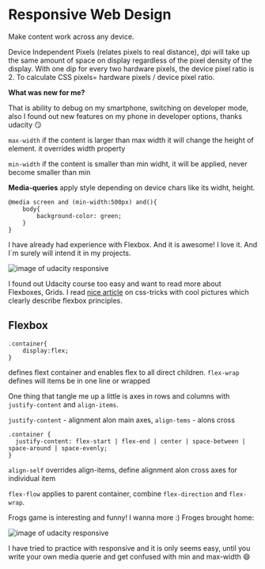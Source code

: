 # Responsive Web Design
Make content work across any device.

 Device Independent Pixels (relates pixels to real distance), dpi will take up the same amount of space on display regardless of the pixel density of the display. With one dip for every two hardware pixels, the device pixel ratio is 2.
To calculate CSS pixels= hardware pixels / device pixel ratio. 

**What was new for me?**

That is ability to debug on my smartphone, switching on developer mode, also I found out new features on my phone in developer options, thanks udacity :smirk:

`max-width` if the content is larger than max width it will change the height of element. it overrides width property

`min-width` if the content is smaller than min widht, it will be applied, never become smaller than min
 
 **Media-queries** apply style depending on device chars like its widht, height.

 ```
 @media screen and (min-width:500px) and(){
     body{
         background-color: green;
     }
 }
 ```
 I have already had experience with Flexbox. And it is awesome! I love it. And I`m surely will intend it in my projects.

![image of udacity responsive](https://github.com/yulyasystem/kottans-frontend/blob/master/4%20task_responsive_web_design\web-responsive-udacity.png)

 I found out Udacity course too easy and want to read more about Flexboxes, Grids. I read [nice article](https://css-tricks.com/snippets/css/a-guide-to-flexbox/) on css-tricks with cool pictures which clearly describe flexbox principles. 
## Flexbox

```
.container{
    display:flex;
}
```
defines flext container and enables flex to all direct children. `flex-wrap` defines will items be in one line or wrapped

One thing that tangle me up a little is axes in rows and columns with `justify-content` and `align-items`. 

`justify-content` - alignment alon main axes, `align-tems` - alons cross 

```
.container {
  justify-content: flex-start | flex-end | center | space-between | space-around | space-evenly;
}
```
`align-self` overrides align-items, define alignment alon cross axes for individual item

`flex-flow` applies to parent container, combine `flex-direction` and `flex-wrap`.

Frogs game is interesting and funny! I wanna more :) Froges brought home:

![image of udacity responsive](https://github.com/yulyasystem/kottans-frontend/blob/master/4%20task_responsive_web_design\froggy.png) 

I have tried to practice with responsive and it is only seems easy, until you write your own media querie and get confused with min and max-width :smile: 





